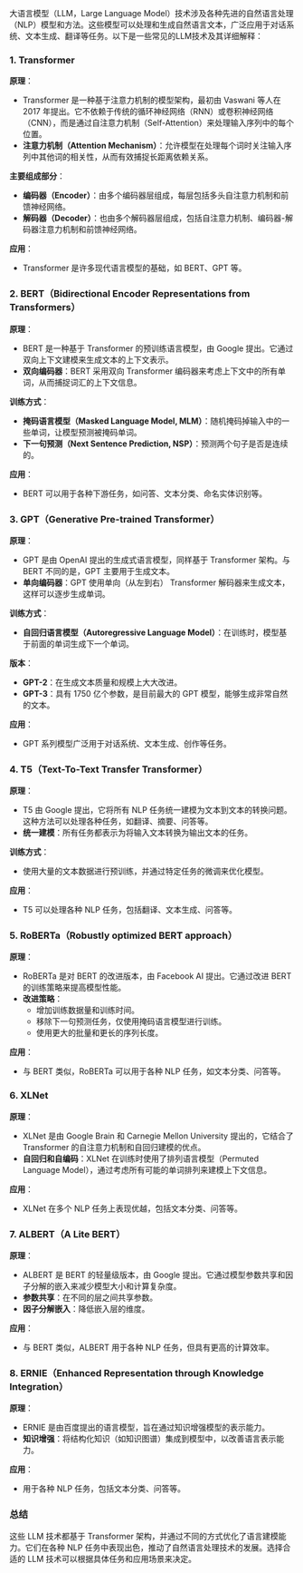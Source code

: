 大语言模型（LLM，Large Language Model）技术涉及各种先进的自然语言处理（NLP）模型和方法。这些模型可以处理和生成自然语言文本，广泛应用于对话系统、文本生成、翻译等任务。以下是一些常见的LLM技术及其详细解释：

### 1. Transformer

**原理**：
- Transformer 是一种基于注意力机制的模型架构，最初由 Vaswani 等人在 2017 年提出。它不依赖于传统的循环神经网络（RNN）或卷积神经网络（CNN），而是通过自注意力机制（Self-Attention）来处理输入序列中的每个位置。
- **注意力机制（Attention Mechanism）**：允许模型在处理每个词时关注输入序列中其他词的相关性，从而有效捕捉长距离依赖关系。

**主要组成部分**：
- **编码器（Encoder）**：由多个编码器层组成，每层包括多头自注意力机制和前馈神经网络。
- **解码器（Decoder）**：也由多个解码器层组成，包括自注意力机制、编码器-解码器注意力机制和前馈神经网络。

**应用**：
- Transformer 是许多现代语言模型的基础，如 BERT、GPT 等。

### 2. BERT（Bidirectional Encoder Representations from Transformers）

**原理**：
- BERT 是一种基于 Transformer 的预训练语言模型，由 Google 提出。它通过双向上下文建模来生成文本的上下文表示。
- **双向编码器**：BERT 采用双向 Transformer 编码器来考虑上下文中的所有单词，从而捕捉词汇的上下文信息。

**训练方式**：
- **掩码语言模型（Masked Language Model, MLM）**：随机掩码掉输入中的一些单词，让模型预测被掩码单词。
- **下一句预测（Next Sentence Prediction, NSP）**：预测两个句子是否是连续的。

**应用**：
- BERT 可以用于各种下游任务，如问答、文本分类、命名实体识别等。

### 3. GPT（Generative Pre-trained Transformer）

**原理**：
- GPT 是由 OpenAI 提出的生成式语言模型，同样基于 Transformer 架构。与 BERT 不同的是，GPT 主要用于生成文本。
- **单向编码器**：GPT 使用单向（从左到右） Transformer 解码器来生成文本，这样可以逐步生成单词。

**训练方式**：
- **自回归语言模型（Autoregressive Language Model）**：在训练时，模型基于前面的单词生成下一个单词。

**版本**：
- **GPT-2**：在生成文本质量和规模上大大改进。
- **GPT-3**：具有 1750 亿个参数，是目前最大的 GPT 模型，能够生成非常自然的文本。

**应用**：
- GPT 系列模型广泛用于对话系统、文本生成、创作等任务。

### 4. T5（Text-To-Text Transfer Transformer）

**原理**：
- T5 由 Google 提出，它将所有 NLP 任务统一建模为文本到文本的转换问题。这种方法可以处理各种任务，如翻译、摘要、问答等。
- **统一建模**：所有任务都表示为将输入文本转换为输出文本的任务。

**训练方式**：
- 使用大量的文本数据进行预训练，并通过特定任务的微调来优化模型。

**应用**：
- T5 可以处理各种 NLP 任务，包括翻译、文本生成、问答等。

### 5. RoBERTa（Robustly optimized BERT approach）

**原理**：
- RoBERTa 是对 BERT 的改进版本，由 Facebook AI 提出。它通过改进 BERT 的训练策略来提高模型性能。
- **改进策略**：
  - 增加训练数据量和训练时间。
  - 移除下一句预测任务，仅使用掩码语言模型进行训练。
  - 使用更大的批量和更长的序列长度。

**应用**：
- 与 BERT 类似，RoBERTa 可以用于各种 NLP 任务，如文本分类、问答等。

### 6. XLNet

**原理**：
- XLNet 是由 Google Brain 和 Carnegie Mellon University 提出的，它结合了 Transformer 的自注意力机制和自回归建模的优点。
- **自回归和自编码**：XLNet 在训练时使用了排列语言模型（Permuted Language Model），通过考虑所有可能的单词排列来建模上下文信息。

**应用**：
- XLNet 在多个 NLP 任务上表现优越，包括文本分类、问答等。

### 7. ALBERT（A Lite BERT）

**原理**：
- ALBERT 是 BERT 的轻量级版本，由 Google 提出。它通过模型参数共享和因子分解的嵌入来减少模型大小和计算复杂度。
- **参数共享**：在不同的层之间共享参数。
- **因子分解嵌入**：降低嵌入层的维度。

**应用**：
- 与 BERT 类似，ALBERT 用于各种 NLP 任务，但具有更高的计算效率。

### 8. ERNIE（Enhanced Representation through Knowledge Integration）

**原理**：
- ERNIE 是由百度提出的语言模型，旨在通过知识增强模型的表示能力。
- **知识增强**：将结构化知识（如知识图谱）集成到模型中，以改善语言表示能力。

**应用**：
- 用于各种 NLP 任务，包括文本分类、问答等。

### 总结

这些 LLM 技术都基于 Transformer 架构，并通过不同的方式优化了语言建模能力。它们在各种 NLP 任务中表现出色，推动了自然语言处理技术的发展。选择合适的 LLM 技术可以根据具体任务和应用场景来决定。